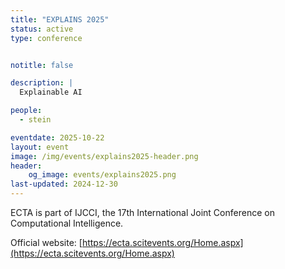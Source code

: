 ```yaml
---
title: "EXPLAINS 2025"
status: active
type: conference


notitle: false

description: |
  Explainable AI

people:
  - stein

eventdate: 2025-10-22
layout: event
image: /img/events/explains2025-header.png
header:
    og_image: events/explains2025.png
last-updated: 2024-12-30
---
```

ECTA is part of IJCCI, the 17th International Joint Conference on Computational Intelligence.

Official website: [https://ecta.scitevents.org/Home.aspx](https://ecta.scitevents.org/Home.aspx)

